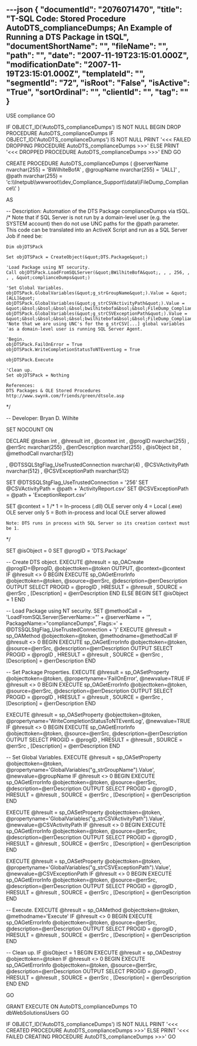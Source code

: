 ---json
{
  "documentId": "2076071470",
  "title": "T-SQL Code: Stored Procedure AutoDTS_complianceDumps; An Example of Running a DTS Package in tSQL",
  "documentShortName": "",
  "fileName": "",
  "path": "",
  "date": "2007-11-19T23:15:01.000Z",
  "modificationDate": "2007-11-19T23:15:01.000Z",
  "templateId": "",
  "segmentId": "72",
  "isRoot": "False",
  "isActive": "True",
  "sortOrdinal": "",
  "clientId": "",
  "tag": ""
}
---

USE compliance
GO

IF OBJECT_ID('AutoDTS_complianceDumps') IS NOT NULL
BEGIN
    DROP PROCEDURE AutoDTS_complianceDumps
    IF OBJECT_ID('AutoDTS_complianceDumps') IS NOT NULL
        PRINT '&lt;&lt;&lt; FAILED DROPPING PROCEDURE AutoDTS_complianceDumps &gt;&gt;&gt;'
    ELSE
        PRINT '&lt;&lt;&lt; DROPPED PROCEDURE AutoDTS_complianceDumps &gt;&gt;&gt;'
END
GO

CREATE PROCEDURE AutoDTS_complianceDumps
(
        @serverName nvarchar(255) = 'BWilhiteBofA'
    ,   @groupName  nvarchar(255) = '[ALL]'
    ,   @path       nvarchar(255) = 'c:&bsol;&bsol;Inetpub&bsol;&bsol;wwwroot&bsol;&bsol;dev_Compliance_Support&bsol;&bsol;data&bsol;&bsol;FileDump_Compliance&bsol;&bsol;'
)

AS

-- Description: Automation of the DTS Package complianceDumps via tSQL.
/*
    Note that if SQL Server is not run by a domain-level user (e.g. the
    SYSTEM account) then do not use UNC paths for the @path parameter. This
    code can be translated into an ActiveX Script and run as a SQL Server
    Job if need be:

    Dim objDTSPack

    Set objDTSPack = CreateObject(&quot;DTS.Package&quot;)

    'Load Package using NT security.
    Call objDTSPack.LoadFromSQLServer(&quot;BWilhiteBofA&quot;, , , 256, , , , &quot;complianceDumps&quot;)

    'Set Global Variables.
    objDTSPack.GlobalVariables(&quot;g_strGroupName&quot;).Value = &quot;[ALL]&quot;
    objDTSPack.GlobalVariables(&quot;g_strCSVActivityPath&quot;).Value = &quot;&bsol;&bsol;&bsol;&bsol;bwilhitebofa&bsol;&bsol;FileDump_Compliance&bsol;&bsol;ActivityReport.csv&quot;
    objDTSPack.GlobalVariables(&quot;g_strCSVExceptionPath&quot;).Value = &quot;&bsol;&bsol;&bsol;&bsol;bwilhitebofa&bsol;&bsol;FileDump_Compliance&bsol;&bsol;ExceptionReport.csv&quot;
    'Note that we are using UNC's for the g_strCSV[...] global variables
    'as a domain-level user is running SQL Server Agent.

    'Begin.
    objDTSPack.FailOnError = True
    objDTSPack.WriteCompletionStatusToNTEventLog = True

    objDTSPack.Execute

    'Clean up.
    Set objDTSPack = Nothing

    References:
    DTS Packages & OLE Stored Procedures
    http://www.swynk.com/friends/green/dtsole.asp
*/

-- Developer: Bryan D. Wilhite

SET NOCOUNT ON

DECLARE
    @token                              int
,   @hresult                            int
,   @context                            int
,   @progID                             nvarchar(255)
,   @errSrc                             nvarchar(255)
,   @errDescription                     nvarchar(255)
,   @isObject                           bit
,   @methodCall                         nvarchar(512)

,   @DTSSQLStgFlag_UseTrustedConnection nvarchar(4)
,   @CSVActivityPath                    nvarchar(512)
,   @CSVExceptionPath                   nvarchar(512)

SET @DTSSQLStgFlag_UseTrustedConnection = '256'
SET @CSVActivityPath = @path + 'ActivityReport.csv'
SET @CSVExceptionPath = @path + 'ExceptionReport.csv'

SET @context = 1
/*
    1 = In-process (.dll) OLE server only
    4 = Local (.exe) OLE server only
    5 = Both in-process and local OLE server allowed

    Note: DTS runs in process with SQL Server so its creation context must be 1.
*/

SET @isObject = 0
SET @progID = 'DTS.Package'

-- Create DTS object.
EXECUTE @hresult = sp_OACreate @progID=@progID, @objecttoken=@token OUTPUT, @context=@context
IF @hresult &lt;&gt; 0
BEGIN
    EXECUTE sp_OAGetErrorInfo @objecttoken=@token, @source=@errSrc, @description=@errDescription OUTPUT
    SELECT
        PROGID        = @progID
    ,   HRESULT       = @hresult
    ,   SOURCE        = @errSrc
    ,   [Description] = @errDescription
END
ELSE
BEGIN
    SET @isObject = 1
END

-- Load Package using NT security.
SET @methodCall = 'LoadFromSQLServer(ServerName:=&quot;' + @serverName + '&quot;, PackageName:=&quot;complianceDumps&quot;, Flags:=' + @DTSSQLStgFlag_UseTrustedConnection + ')'
EXECUTE @hresult = sp_OAMethod @objecttoken=@token, @methodname=@methodCall
IF @hresult &lt;&gt; 0
BEGIN
    EXECUTE sp_OAGetErrorInfo @objecttoken=@token,  @source=@errSrc, @description=@errDescription OUTPUT
    SELECT
        PROGID        = @progID
    ,   HRESULT       = @hresult
    ,   SOURCE        = @errSrc
    ,   [Description] = @errDescription
END

-- Set Package Properties.
EXECUTE @hresult = sp_OASetProperty @objecttoken=@token, @propertyname='FailOnError', @newvalue=TRUE
IF @hresult &lt;&gt; 0
BEGIN
    EXECUTE sp_OAGetErrorInfo @objecttoken=@token,  @source=@errSrc, @description=@errDescription OUTPUT
    SELECT
        PROGID        = @progID
    ,   HRESULT       = @hresult
    ,   SOURCE        = @errSrc
    ,   [Description] = @errDescription
END

EXECUTE @hresult = sp_OASetProperty @objecttoken=@token, @propertyname='WriteCompletionStatusToNTEventLog', @newvalue=TRUE
IF @hresult &lt;&gt; 0
BEGIN
    EXECUTE sp_OAGetErrorInfo @objecttoken=@token,  @source=@errSrc, @description=@errDescription OUTPUT
    SELECT
        PROGID        = @progID
    ,   HRESULT       = @hresult
    ,   SOURCE        = @errSrc
    ,   [Description] = @errDescription
END


-- Set Global Variables.
EXECUTE @hresult = sp_OASetProperty @objecttoken=@token, @propertyname='GlobalVariables(&quot;g_strGroupName&quot;).Value', @newvalue=@groupName
IF @hresult &lt;&gt; 0
BEGIN
    EXECUTE sp_OAGetErrorInfo @objecttoken=@token,  @source=@errSrc, @description=@errDescription OUTPUT
    SELECT
        PROGID        = @progID
    ,   HRESULT       = @hresult
    ,   SOURCE        = @errSrc
    ,   [Description] = @errDescription
END

EXECUTE @hresult = sp_OASetProperty @objecttoken=@token, @propertyname='GlobalVariables(&quot;g_strCSVActivityPath&quot;).Value', @newvalue=@CSVActivityPath
IF @hresult &lt;&gt; 0
BEGIN
    EXECUTE sp_OAGetErrorInfo @objecttoken=@token,  @source=@errSrc, @description=@errDescription OUTPUT
    SELECT
        PROGID        = @progID
    ,   HRESULT       = @hresult
    ,   SOURCE        = @errSrc
    ,   [Description] = @errDescription
END

EXECUTE @hresult = sp_OASetProperty @objecttoken=@token, @propertyname='GlobalVariables(&quot;g_strCSVExceptionPath&quot;).Value', @newvalue=@CSVExceptionPath
IF @hresult &lt;&gt; 0
BEGIN
    EXECUTE sp_OAGetErrorInfo @objecttoken=@token,  @source=@errSrc, @description=@errDescription OUTPUT
    SELECT
        PROGID        = @progID
    ,   HRESULT       = @hresult
    ,   SOURCE        = @errSrc
    ,   [Description] = @errDescription
END

-- Execute.
EXECUTE @hresult = sp_OAMethod @objecttoken=@token, @methodname='Execute'
IF @hresult &lt;&gt; 0
BEGIN
    EXECUTE sp_OAGetErrorInfo @objecttoken=@token,  @source=@errSrc, @description=@errDescription OUTPUT
    SELECT
        PROGID        = @progID
    ,   HRESULT       = @hresult
    ,   SOURCE        = @errSrc
    ,   [Description] = @errDescription
END

-- Clean up.
IF @isObject = 1
BEGIN
    EXECUTE @hresult = sp_OADestroy @objecttoken=@token
    IF @hresult &lt;&gt; 0
    BEGIN
        EXECUTE sp_OAGetErrorInfo @objecttoken=@token,  @source=@errSrc, @description=@errDescription OUTPUT
        SELECT
            PROGID        = @progID
        ,   HRESULT       = @hresult
        ,   SOURCE        = @errSrc
        ,   [Description] = @errDescription
    END
END

GO

GRANT EXECUTE ON AutoDTS_complianceDumps TO dbWebSolutionsUsers
GO

IF OBJECT_ID('AutoDTS_complianceDumps') IS NOT NULL
    PRINT '&lt;&lt;&lt; CREATED PROCEDURE AutoDTS_complianceDumps &gt;&gt;&gt;'
ELSE
    PRINT '&lt;&lt;&lt; FAILED CREATING PROCEDURE AutoDTS_complianceDumps &gt;&gt;&gt;'
GO
